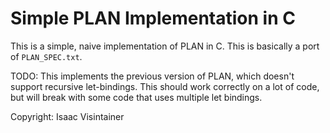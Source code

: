 # Simple PLAN Implementation in C

This is a simple, naive implementation of PLAN in C.  This is basically
a port of `PLAN_SPEC.txt`.

TODO: This implements the previous version of PLAN, which doesn't support
recursive let-bindings.  This should work correctly on a lot of code,
but will break with some code that uses multiple let bindings.

Copyright: Isaac Visintainer
